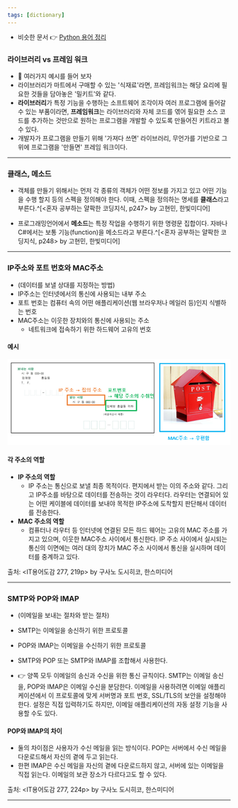 ```yaml
---
tags: [dictionary]
---
```


- 비슷한 문서 👉 [Python 용어 정리](../Python/Python%20용어%20정리.md)

### 라이브러리 vs 프레임 워크
- 📌 여러가지 예시를 들어 보자
- 라이브러리가 마트에서 구매할 수 있는 '식재료'라면, 프레임워크는 해당 요리에 필요한 것들을 담아놓은 '밀키트'와 같다. 
- **라이브러리**가 특정 기능을 수행하는 소프트웨어 조각이자 여러 프로그램에 들어갈 수 있는 부품이라면, **프레임워크**는 라이브러리와 자체 코드를 엮어 필요한 소스 코드를 추가하는 것만으로 원하는 프로그램을 개발할 수 있도록 만들어진 키트라고 볼 수 있다. 
- 개발자가 프로그램을 만들기 위해 '가져다 쓰면' 라이브러리, 무언가를 기반으로 그 위에 프로그램을 '만들면' 프레임 워크이다. 

---

### 클래스, 메소드
- 객체를 만들기 위해서는 먼저 각 종류의 객체가 어떤 정보를 가지고 있고 어떤 기능을 수행 할지 등의 스펙을 정의해야 한다. 이때, 스펙을 정의하는 명세를 **클래스**라고 부른다.^[<혼자 공부하는 얄팍한 코딩지식, p247> by 고현민, 한빛미디어]

- 프로그래밍언어에서 **메소드**는 특정 작업을 수행하기 위한 명령문 집합이다. 자바나 C#에서는 보통 기능(function)을 메소드라고 부른다.^[<혼자 공부하는 얄팍한 코딩지식, p248> by 고현민, 한빛미디어]

---

### IP주소와 포트 번호와 MAC주소
- (데이터를 보낼 상대를 지정하는 방법)
- IP주소는 인터넷에서의 통신에 사용되는 내부 주소
- 포트 번호는 컴퓨터 속의 어떤 애플리케이션(웹 브라우저나 메일러 등)인지 식별하는 번호 
- MAC주소는 이웃한 장치와의 통신에 사용되는 주소
	- 네트워크에 접속하기 위한 하드웨어 고유의 번호

#### 예시
![](assets/개발%20관련%20IT%20용어%20정리.png)

#### 각 주소의 역할 
- **IP 주소의 역할**
	- IP 주소는 통신으로 보낼 최종 목적이다. 편지에서 받는 이의 주소와 같다. 그리고 IP주소를 바탕으로 데이터를 전송하는 것이 라우터다. 라우터는 연결되어 있는 어떤 케이블에 데이터를 보내야 목적한 IP주소에 도착할지 판단해서 데이터를 전송한다. 
- **MAC 주소의 역할**
	- 컴퓨터나 라우터 등 인터넷에 연결된 모든 하드 웨어는 고유의 MAC 주소를 가지고 있으며, 이웃한 MAC주소 사이에서 통신한다. IP 주소 사이에서 실시되는 통신의 이면에는 여러 대의 장치가 MAC 주소  사이에서 통신을 실시하며 데이터를 중계하고 있다. 

출처: <IT용어도감 277, 219p> by 구사노 도시히코, 한스미디어

---

### SMTP와 POP와 IMAP
- (이메일을 보내는 절차와 받는 절차)
- SMTP는 이메일을 송신하기 위한 프로토콜
- POP와 IMAP는 이메일을 수신하기 위한 프로토콜
- SMTP와 POP 또는 SMTP와 IMAP를 조합해서 사용한다. 

- 👉 양쪽 모두 이메일의 송신과 수신을 위한 통신 규칙이다. SMTP는 이메일 송신을, POP와 IMAP은 이메일 수신을 분담한다. 이메일을 사용하려면 이메일 애플리케이션에서 이 프로토콜에 맞게 서버명과 포트 번호, SSL/TLS의 보안을 설정해야 한다. 설정은 직접 입력하기도 하지만, 이메일 애플리케이션의 자동 설정 기능을 사용할 수도 있다. 

#### POP와 IMAP의 차이 
- 둘의 차이점은 사용자가 수신 메일을 읽는 방식이다. POP는 서버에서 수신 메일을 다운로드해서 자신의 곁에 두고 읽는다. 
- 한편 IMAP은 수신 메일을 자신의 곁에 다운로드하지 않고,  서버에 있는 이메일을 직접 읽는다. 이메일의 보관 장소가 다르다고도 할 수 있다. 

출처: <IT용어도감 277, 224p> by 구사노 도시히코, 한스미디어

----
